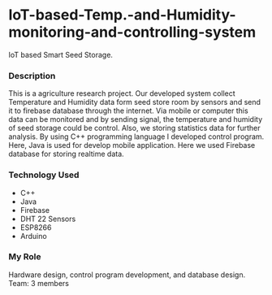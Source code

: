 # IoT-based-Temp.-and-Humidity-monitoring-and-controlling-system

IoT based Smart Seed Storage.

<h3>Description</h3>
<div>This is a agriculture research project. Our developed system collect Temperature and Humidity data form seed store room by sensors and send it to firebase database through the internet. Via mobile or computer this data can be monitored and by sending signal, the temperature and humidity of seed storage could be control. Also, we storing statistics data for further analysis. By using C++ programming language I developed control program. Here, Java is used for develop mobile application. Here we used Firebase database for storing realtime data. 
</div>
<h3>Technology Used</h3>
<div >
 <ul>
  <li>C++</li>
  <li>Java</li>
  <li>Firebase</li>
  <li>DHT 22 Sensors</li>
  <li>ESP8266</li>
  <li>Arduino</li>
 </ul>
</div>
<h3>My Role</h3>
<div>Hardware design, control program development, and database design.</br>
Team: 3 members 
</div>
